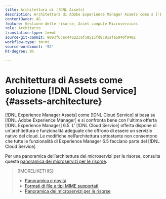 ```yaml
---
title: Architettura di [!DNL Assets]
description: Architettura di Adobe Experience Manager Assets come a [!DNL Cloud Service]
contentOwner: AG
feature: Gestione delle risorse, Asset compute Microservices
role: Architetto
translation-type: tm+mt
source-git-commit: 8093f6cec446223af58515fd8c91afa5940f9402
workflow-type: tm+mt
source-wordcount: '92'
ht-degree: 8%

---
```



# Architettura di Assets come soluzione [!DNL Cloud Service] {#assets-architecture}

[!DNL Experience Manager Assets] come  [!DNL Cloud Service] si basa su  [!DNL Adobe Experience Manager] e si confronta bene con l&#39;ultima offerta  [!DNL Experience Manager] 6.5. L&#39; [!DNL Cloud Service] offerta dispone di un&#39;architettura e funzionalità adeguate che offrono di essere un servizio nativo del cloud. Le modifiche nell’architettura sottostante non consentono che tutte le funzionalità di Experience Manager 6.5 facciano parte del [!DNL Cloud Service].

Per una panoramica dell’architettura dei microservizi per le risorse, consulta questa [panoramica dei microservizi per le risorse](asset-microservices-overview.md#asset-microservices-architecture).

>[!MORELIKETHIS]
>
>* [Panoramica e novità](/help/assets/overview.md)
>* [Formati di file e tipi MIME supportati](file-format-support.md)
>* [Panoramica dei microservizi per le risorse](asset-microservices-overview.md)

